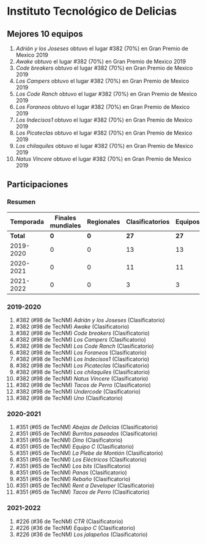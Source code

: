 ---
---

# Instituto Tecnológico de Delicias

## Mejores 10 equipos

1. _Adrián y los Joseses_ obtuvo el lugar #382 (70%) en Gran Premio de Mexico 2019
1. _Awake_ obtuvo el lugar #382 (70%) en Gran Premio de Mexico 2019
1. _Code breakers_ obtuvo el lugar #382 (70%) en Gran Premio de Mexico 2019
1. _Los Campers_ obtuvo el lugar #382 (70%) en Gran Premio de Mexico 2019
1. _Los Code Ranch_ obtuvo el lugar #382 (70%) en Gran Premio de Mexico 2019
1. _Los Foraneos_ obtuvo el lugar #382 (70%) en Gran Premio de Mexico 2019
1. _Los Indecisos1_ obtuvo el lugar #382 (70%) en Gran Premio de Mexico 2019
1. _Los Picateclas_ obtuvo el lugar #382 (70%) en Gran Premio de Mexico 2019
1. _Los chilaquiles_ obtuvo el lugar #382 (70%) en Gran Premio de Mexico 2019
1. _Natus Vincere_ obtuvo el lugar #382 (70%) en Gran Premio de Mexico 2019

## Participaciones

### Resumen

| Temporada | Finales mundiales | Regionales | Clasificatorios | Equipos |
| --- | --- | --- | --- | --- |
| **Total** | **0** | **0** | **27** | **27** |
| 2019-2020 | 0 | 0 | 13 | 13 |
| 2020-2021 | 0 | 0 | 11 | 11 |
| 2021-2022 | 0 | 0 | 3 | 3 |

### 2019-2020

1. #382 (#98 de TecNM) _Adrián y los Joseses_ (Clasificatorio)
1. #382 (#98 de TecNM) _Awake_ (Clasificatorio)
1. #382 (#98 de TecNM) _Code breakers_ (Clasificatorio)
1. #382 (#98 de TecNM) _Los Campers_ (Clasificatorio)
1. #382 (#98 de TecNM) _Los Code Ranch_ (Clasificatorio)
1. #382 (#98 de TecNM) _Los Foraneos_ (Clasificatorio)
1. #382 (#98 de TecNM) _Los Indecisos1_ (Clasificatorio)
1. #382 (#98 de TecNM) _Los Picateclas_ (Clasificatorio)
1. #382 (#98 de TecNM) _Los chilaquiles_ (Clasificatorio)
1. #382 (#98 de TecNM) _Natus Vincere_ (Clasificatorio)
1. #382 (#98 de TecNM) _Tacos de Perro_ (Clasificatorio)
1. #382 (#98 de TecNM) _Undercode_ (Clasificatorio)
1. #382 (#98 de TecNM) _Uno_ (Clasificatorio)

### 2020-2021

1. #351 (#65 de TecNM) _Abejas de Delicias_ (Clasificatorio)
1. #351 (#65 de TecNM) _Burritos paseados_ (Clasificatorio)
1. #351 (#65 de TecNM) _Dino_ (Clasificatorio)
1. #351 (#65 de TecNM) _Equipo C_ (Clasificatorio)
1. #351 (#65 de TecNM) _La Plebe de Montión_ (Clasificatorio)
1. #351 (#65 de TecNM) _Los Eléctricos_ (Clasificatorio)
1. #351 (#65 de TecNM) _Los bits_ (Clasificatorio)
1. #351 (#65 de TecNM) _Panas_ (Clasificatorio)
1. #351 (#65 de TecNM) _Rebaño_ (Clasificatorio)
1. #351 (#65 de TecNM) _Rent a Developer_ (Clasificatorio)
1. #351 (#65 de TecNM) _Tacos de Perro_ (Clasificatorio)

### 2021-2022

1. #226 (#36 de TecNM) _CTR_ (Clasificatorio)
1. #226 (#36 de TecNM) _Equipo C_ (Clasificatorio)
1. #226 (#36 de TecNM) _Los jalapeños_ (Clasificatorio)



